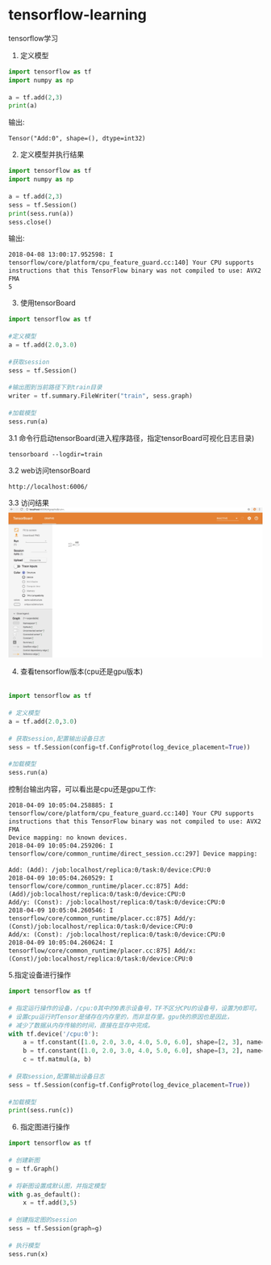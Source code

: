 # tensorflow-learning
tensorflow学习  

1. 定义模型
```python
import tensorflow as tf
import numpy as np

a = tf.add(2,3)
print(a)
```
输出:
```  
Tensor("Add:0", shape=(), dtype=int32)  
```

2. 定义模型并执行结果
```python  
import tensorflow as tf
import numpy as np

a = tf.add(2,3)
sess = tf.Session()
print(sess.run(a))
sess.close()
```  
输出:
```  
2018-04-08 13:00:17.952598: I tensorflow/core/platform/cpu_feature_guard.cc:140] Your CPU supports instructions that this TensorFlow binary was not compiled to use: AVX2 FMA
5
```

3. 使用tensorBoard
```python
import tensorflow as tf

#定义模型
a = tf.add(2.0,3.0)

#获取session
sess = tf.Session()

#输出图到当前路径下到train目录
writer = tf.summary.FileWriter("train", sess.graph)

#加载模型
sess.run(a)
```  

3.1 命令行启动tensorBoard(进入程序路径，指定tensorBoard可视化日志目录)
```
tensorboard --logdir=train
```  

3.2 web访问tensorBoard
```
http://localhost:6006/
```
3.3 访问结果  
![sum](images/sum.png)  

4. 查看tensorflow版本(cpu还是gpu版本)
```python

import tensorflow as tf

# 定义模型
a = tf.add(2.0,3.0)

# 获取session,配置输出设备日志
sess = tf.Session(config=tf.ConfigProto(log_device_placement=True))

#加载模型
sess.run(a)
```  
控制台输出内容，可以看出是cpu还是gpu工作:  
```
2018-04-09 10:05:04.258885: I tensorflow/core/platform/cpu_feature_guard.cc:140] Your CPU supports instructions that this TensorFlow binary was not compiled to use: AVX2 FMA
Device mapping: no known devices.
2018-04-09 10:05:04.259206: I tensorflow/core/common_runtime/direct_session.cc:297] Device mapping:

Add: (Add): /job:localhost/replica:0/task:0/device:CPU:0
2018-04-09 10:05:04.260529: I tensorflow/core/common_runtime/placer.cc:875] Add: (Add)/job:localhost/replica:0/task:0/device:CPU:0
Add/y: (Const): /job:localhost/replica:0/task:0/device:CPU:0
2018-04-09 10:05:04.260546: I tensorflow/core/common_runtime/placer.cc:875] Add/y: (Const)/job:localhost/replica:0/task:0/device:CPU:0
Add/x: (Const): /job:localhost/replica:0/task:0/device:CPU:0
2018-04-09 10:05:04.260624: I tensorflow/core/common_runtime/placer.cc:875] Add/x: (Const)/job:localhost/replica:0/task:0/device:CPU:0
```  

5.指定设备进行操作  
```python
import tensorflow as tf

# 指定运行操作的设备，/cpu:0其中的0表示设备号，TF不区分CPU的设备号，设置为0即可。
# 设置cpu运行时Tensor是储存在内存里的，而非显存里。gpu快的原因也是因此，
# 减少了数据从内存传输的时间，直接在显存中完成。
with tf.device('/cpu:0'):
    a = tf.constant([1.0, 2.0, 3.0, 4.0, 5.0, 6.0], shape=[2, 3], name='a')
    b = tf.constant([1.0, 2.0, 3.0, 4.0, 5.0, 6.0], shape=[3, 2], name='b')
    c = tf.matmul(a, b)

# 获取session,配置输出设备日志
sess = tf.Session(config=tf.ConfigProto(log_device_placement=True))

#加载模型
print(sess.run(c))
```  

6. 指定图进行操作  
```python
import tensorflow as tf

# 创建新图
g = tf.Graph()

# 将新图设置成默认图，并指定模型
with g.as_default():
    x = tf.add(3,5)

# 创建指定图的session
sess = tf.Session(graph=g)

# 执行模型
sess.run(x)
```
